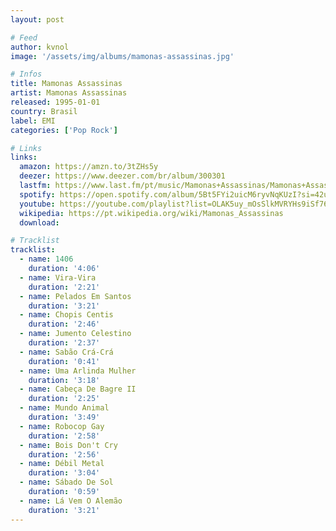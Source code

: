 ```yaml
---
layout: post

# Feed
author: kvnol
image: '/assets/img/albums/mamonas-assassinas.jpg'

# Infos
title: Mamonas Assassinas
artist: Mamonas Assassinas
released: 1995-01-01
country: Brasil
label: EMI
categories: ['Pop Rock']

# Links
links:
  amazon: https://amzn.to/3tZHs5y
  deezer: https://www.deezer.com/br/album/300301
  lastfm: https://www.last.fm/pt/music/Mamonas+Assassinas/Mamonas+Assassinas
  spotify: https://open.spotify.com/album/5Bt5FYi2uicM6ryvNqKUzI?si=42uaVhriSoiEMnbN7HcGyA
  youtube: https://youtube.com/playlist?list=OLAK5uy_mOsSlkMVRYHs9iSf76lDX1vmlqFfFWHXE
  wikipedia: https://pt.wikipedia.org/wiki/Mamonas_Assassinas
  download:

# Tracklist
tracklist:
  - name: 1406
    duration: '4:06'
  - name: Vira-Vira
    duration: '2:21'
  - name: Pelados Em Santos
    duration: '3:21'
  - name: Chopis Centis
    duration: '2:46'
  - name: Jumento Celestino
    duration: '2:37'
  - name: Sabão Crá-Crá
    duration: '0:41'
  - name: Uma Arlinda Mulher
    duration: '3:18'
  - name: Cabeça De Bagre II
    duration: '2:25'
  - name: Mundo Animal
    duration: '3:49'
  - name: Robocop Gay
    duration: '2:58'
  - name: Bois Don't Cry
    duration: '2:56'
  - name: Débil Metal
    duration: '3:04'
  - name: Sábado De Sol
    duration: '0:59'
  - name: Lá Vem O Alemão
    duration: '3:21'
---
```

